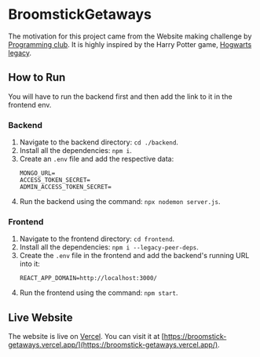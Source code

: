 # BroomstickGetaways

The motivation for this project came from the Website making challenge by [Programming club](https://github.com/Programming-Club-Ahmedabad-University). It is highly inspired by the Harry Potter game, [Hogwarts legacy](https://www.hogwartslegacy.com/en-us).

## How to Run

You will have to run the backend first and then add the link to it in the frontend env.

### Backend

1. Navigate to the backend directory: `cd ./backend`.
2. Install all the dependencies: `npm i`.
3. Create an `.env` file and add the respective data:
   ```
   MONGO_URL=
   ACCESS_TOKEN_SECRET=
   ADMIN_ACCESS_TOKEN_SECRET=
   ```
4. Run the backend using the command: `npx nodemon server.js`.

### Frontend

1. Navigate to the frontend directory: `cd frontend`.
2. Install all the dependencies: `npm i --legacy-peer-deps`.
3. Create the `.env` file in the frontend and add the backend's running URL into it:
   ```
   REACT_APP_DOMAIN=http://localhost:3000/
   ```
4. Run the frontend using the command: `npm start`.

## Live Website

The website is live on [Vercel](https://vercel.com). You can visit it at [https://broomstick-getaways.vercel.app/](https://broomstick-getaways.vercel.app/).
